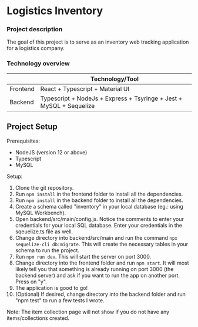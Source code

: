 # Logistics Inventory

### Project description
The goal of this project is to serve as an inventory web tracking application for a logistics company.

### Technology overview
|                          | Technology/Tool                                                                                                                                                                                                                                                                                                                       
| ------------------------ | ------------------------ 
| Frontend                 | React + Typescript + Material UI
| Backend                  | Typescript + NodeJs + Express + Tsyringe + Jest + MySQL + Sequelize

## Project Setup

Prerequisites:

- NodeJS (version 12 or above)
- Typescript
- MySQL

Setup:
1. Clone the git repository.
2. Run `npm install` in the frontend folder to install all the dependencies.
3. Run `npm install` in the backend folder to install all the dependencies.
4. Create a schema called "inventory" in your local database (eg.: using MySQL Workbench).
5. Open backend/src/main/config.js. Notice the comments to enter your credentials for your local SQL database. Enter your credentials in the sqeuelize.ts file as well.
6. Change directory into backend/src/main and run the command `npx sequelize-cli db:migrate`. This will create the necessary tables in your schema to run the project.
7. Run `npm run dev`. This will start the server on port 3000.
8. Change directory into the frontend folder and run `npm start`. It will most likely tell you that something is already running on port 3000 (the backend server) and ask if you want to run the app on another port. Press on "y".
9. The application is good to go!
10. (Optional) If desired, change directory into the backend folder and run "npm test" to run a few tests I wrote.

Note: The item collection page will not show if you do not have any items/collections created.
